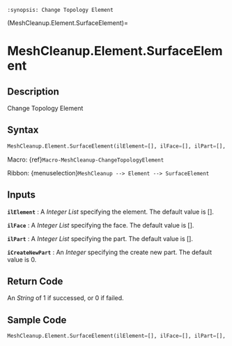 ```{module} MeshCleanup.Element.SurfaceElement()
:synopsis: Change Topology Element
```

(MeshCleanup.Element.SurfaceElement)=

# MeshCleanup.Element.SurfaceElement

## Description

Change Topology Element

## Syntax

```python
MeshCleanup.Element.SurfaceElement(ilElement=[], ilFace=[], ilPart=[], iCreateNewPart=0)
```

Macro: {ref}`Macro-MeshCleanup-ChangeTopologyElement`

Ribbon: {menuselection}`MeshCleanup --> Element --> SurfaceElement`

## Inputs

**`ilElement`**
: A _Integer List_ specifying the element. The default value is [].

**`ilFace`**
: A _Integer List_ specifying the face. The default value is [].

**`ilPart`**
: A _Integer List_ specifying the part. The default value is [].

**`iCreateNewPart`**
: An _Integer_ specifying the create new part. The default value is 0.

## Return Code

An _String_ of 1 if successed, or 0 if failed.

## Sample Code

```python
MeshCleanup.Element.SurfaceElement(ilElement=[], ilFace=[], ilPart=[], iCreateNewPart=0)
```

